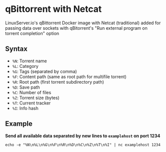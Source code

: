 qBittorrent with Netcat
=======================

LinuxServer.io's qBittorrent Docker image with Netcat (traditional) added for passing data over sockets with qBitorrent's "Run external program on torrent completion" option


Syntax
------

* `%N`: Torrent name
* `%L`: Category
* `%G`: Tags (separated by comma)
* `%F`: Content path (same as root path for multifile torrent)
* `%R`: Root path (first torrent subdirectory path)
* `%D`: Save path
* `%C`: Number of files
* `%Z`: Torrent size (bytes)
* `%T`: Current tracker
* `%I`: Info hash


Example
-------

**Send all available data separated by new lines to `examplehost` on port 1234**

`echo -e "%N\n%L\n%G\n%F\n%R\n%D\n%C\n%Z\n%T\n%I" | nc examplehost 1234`

